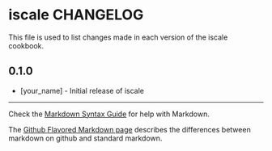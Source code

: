 iscale CHANGELOG
================

This file is used to list changes made in each version of the iscale cookbook.

0.1.0
-----
- [your_name] - Initial release of iscale

- - -
Check the [Markdown Syntax Guide](http://daringfireball.net/projects/markdown/syntax) for help with Markdown.

The [Github Flavored Markdown page](http://github.github.com/github-flavored-markdown/) describes the differences between markdown on github and standard markdown.
